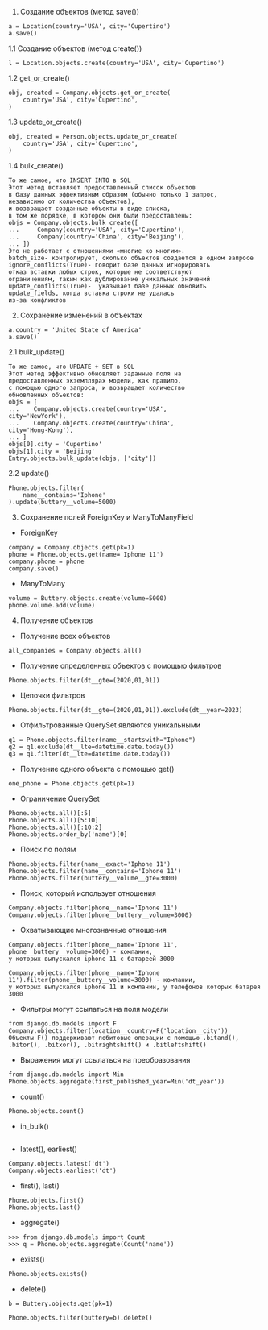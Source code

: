 1. Создание объектов (метод save())
```
a = Location(country='USA', city='Cupertino')
a.save()
```
1.1 Создание объектов (метод create())
```
l = Location.objects.create(country='USA', city='Cupertino')
```
1.2 get_or_create()
```
obj, created = Company.objects.get_or_create(
    country='USA', city='Cupertino',
) 
```
1.3 update_or_create()
```
obj, created = Person.objects.update_or_create(
    country='USA', city='Cupertino',
)
```
1.4 bulk_create()
```angular2html
То же самое, что INSERT INTO в SQL
Этот метод вставляет предоставленный список объектов 
в базу данных эффективным образом (обычно только 1 запрос,
независимо от количества объектов), 
и возвращает созданные объекты в виде списка,
в том же порядке, в котором они были предоставлены:
objs = Company.objects.bulk_create([
...     Company(country='USA', city='Cupertino'),
...     Company(country='China', city='Beijing'),
... ])
Это не работает с отношениями «многие ко многим».
batch_size- контролирует, сколько объектов создается в одном запросе
ignore_conflicts(True)- говорит базе данных игнорировать 
отказ вставки любых строк, которые не соответствуют
ограничениям, таким как дублирование уникальных значений
update_conflicts(True)-  указывает базе данных обновить
update_fields, когда вставка строки не удалась 
из-за конфликтов
```
2. Сохранение изменений в объектах
```
a.country = 'United State of America'
a.save()
```
2.1 bulk_update()
```angular2html
То же самое, что UPDATE + SET в SQL
Этот метод эффективно обновляет заданные поля на 
предоставленных экземплярах модели, как правило,
с помощью одного запроса, и возвращает количество
обновленных объектов:
objs = [
...    Company.objects.create(country='USA', 
city='NewYork'),
...    Company.objects.create(country='China', 
city='Hong-Kong'),
... ]
objs[0].city = 'Cupertino'
objs[1].city = 'Beijing'
Entry.objects.bulk_update(objs, ['city'])
```
2.2 update()
```angular2html
Phone.objects.filter(
    name__contains='Iphone'
).update(buttery__volume=5000)
```
3. Сохранение полей ForeignKey и ManyToManyField
- ForeignKey
``` 
company = Company.objects.get(pk=1)
phone = Phone.objects.get(name='Iphone 11')
company.phone = phone
company.save()
```
- ManyToMany
``` 
volume = Buttery.objects.create(volume=5000)
phone.volume.add(volume)
```
4. Получение объектов
- Получение всех объектов
``` 
all_companies = Company.objects.all()
```
- Получение определенных объектов с помощью фильтров
``` 
Phone.objects.filter(dt__gte=(2020,01,01))
```
- Цепочки фильтров
``` 
Phone.objects.filter(dt__gte=(2020,01,01)).exclude(dt__year=2023)
```
- Отфильтрованные QuerySet являются уникальными
``` 
q1 = Phone.objects.filter(name__startswith="Iphone")
q2 = q1.exclude(dt__lte=datetime.date.today())
q3 = q1.filter(dt__lte=datetime.date.today())
```
- Получение одного объекта с помощью get()
``` 
one_phone = Phone.objects.get(pk=1)
```
- Ограничение QuerySet
```  
Phone.objects.all()[:5]
Phone.objects.all()[5:10]
Phone.objects.all()[:10:2]
Phone.objects.order_by('name')[0]
```
- Поиск по полям
``` 
Phone.objects.filter(name__exact='Iphone 11')
Phone.objects.filter(name__contains='Iphone 11')
Phone.objects.filter(buttery__volume__gte=3000)
```
- Поиск, который использует отношения
``` 
Company.objects.filter(phone__name='Iphone 11')
Company.objects.filter(phone__buttery__volume=3000)
```
- Охватывающие многозначные отношения
``` 
Company.objects.filter(phone__name='Iphone 11', phone__buttery__volume=3000) - компании, 
у которых выпускался iphone 11 с батареей 3000

Company.objects.filter(phone__name='Iphone 11').filter(phone__buttery__volume=3000) - компании, 
у которых выпускался iphone 11 и компании, у телефонов которых батарея 3000
```
- Фильтры могут ссылаться на поля модели
``` 
from django.db.models import F
Company.objects.filter(location__country=F('location__city'))
Объекты F() поддерживают побитовые операции с помощью .bitand(), .bitor(), .bitxor(), .bitrightshift() и .bitleftshift()
```
- Выражения могут ссылаться на преобразования
```
from django.db.models import Min
Phone.objects.aggregate(first_published_year=Min('dt_year'))
```
- count()
```angular2html
Phone.objects.count()
```
- in_bulk()
```angular2html

```
- latest(), earliest()
```angular2html
Company.objects.latest('dt')
Company.objects.earliest('dt')
```
- first(), last()
```angular2html
Phone.objects.first()
Phone.objects.last()
```
- aggregate()
```angular2html
>>> from django.db.models import Count
>>> q = Phone.objects.aggregate(Count('name'))
```
- exists()
```angular2html
Phone.objects.exists()
```
- delete()
```angular2html
b = Buttery.objects.get(pk=1)

Phone.objects.filter(buttery=b).delete()
```

